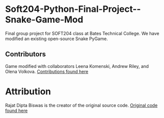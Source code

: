 # Soft204-Python-Final-Project--Snake-Game-Mod
Final group project for SOFT204 class at Bates Technical College. We have modified an existing open-source Snake PyGame.

## Contributors
Game modified with collaborators Leena Komenski, Andrew Riley, and Olena Volkova.
[Contributions found here](https://github.com/lkomenski/Soft204-Python-Final-Project--Snake-Game-Mod/graphs/contributors)

# Attribution
Rajat Dipta Biswas is the creator of the original source code.
[Original code found here](https://github.com/rajatdiptabiswas/snake-pygame/blob/master/Snake%20Game.py)
